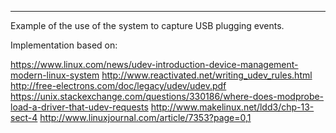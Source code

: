------------------------------
Example of the use of the system to capture USB plugging events.

Implementation based on: 

https://www.linux.com/news/udev-introduction-device-management-modern-linux-system
http://www.reactivated.net/writing_udev_rules.html
http://free-electrons.com/doc/legacy/udev/udev.pdf
https://unix.stackexchange.com/questions/330186/where-does-modprobe-load-a-driver-that-udev-requests
http://www.makelinux.net/ldd3/chp-13-sect-4
http://www.linuxjournal.com/article/7353?page=0,1
